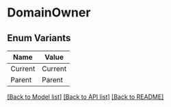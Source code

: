 # DomainOwner

## Enum Variants

| Name | Value |
|---- | -----|
| Current | Current |
| Parent | Parent |


[[Back to Model list]](../README.md#documentation-for-models) [[Back to API list]](../README.md#documentation-for-api-endpoints) [[Back to README]](../README.md)


